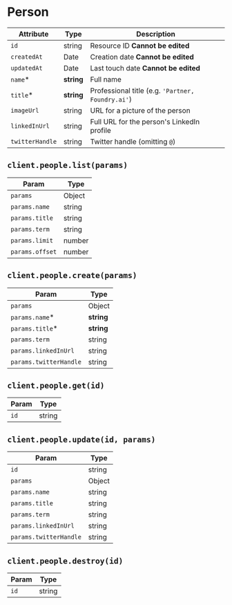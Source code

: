 # Person

| Attribute | Type | Description |
| --------- | ---- | ----------- |
| `id`            | string     | Resource ID **Cannot be edited** |
| `createdAt`     | Date       | Creation date **Cannot be edited** |
| `updatedAt`     | Date       | Last touch date **Cannot be edited** |
| `name`*         | **string** | Full name |
| `title`*        | **string** | Professional title (e.g. `'Partner, Foundry.ai'`) |
| `imageUrl`      | string     | URL for a picture of the person |
| `linkedInUrl`   | string     | Full URL for the person's LinkedIn profile |
| `twitterHandle` | string     | Twitter handle (omitting `@`) |

## `client.people.list(params)`

| Param | Type |
|-------|------|
| `params`        | Object |
| `params.name`   | string |
| `params.title`  | string |
| `params.term`   | string |
| `params.limit`  | number |
| `params.offset` | number |

## `client.people.create(params)`

| Param | Type |
|-------|------|
| `params`               | Object |
| `params.name`*         | **string** |
| `params.title`*        | **string** |
| `params.term`          | string |
| `params.linkedInUrl`   | string |
| `params.twitterHandle` | string |

## `client.people.get(id)`

| Param | Type |
|-------|------|
| `id` | string |

## `client.people.update(id, params)`

| Param | Type |
|-------|------|
| `id`                   | string |
| `params`               | Object |
| `params.name`          | string |
| `params.title`         | string |
| `params.term`          | string |
| `params.linkedInUrl`   | string |
| `params.twitterHandle` | string |

## `client.people.destroy(id)`

| Param | Type |
|-------|------|
| `id` | string |
